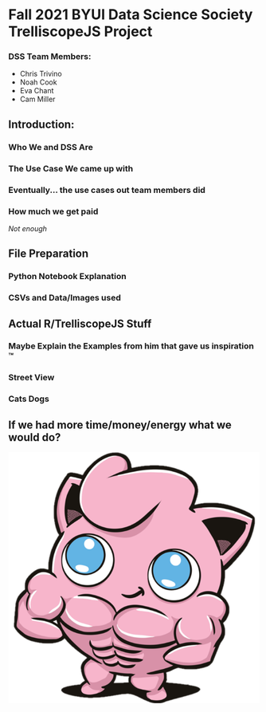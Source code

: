 # Fall 2021 BYUI Data Science Society TrelliscopeJS Project
### DSS Team Members:
- Chris Trivino
- Noah Cook
- Eva Chant
- Cam Miller

## Introduction:
### Who We and DSS Are
### The Use Case We came up with
### Eventually... the use cases out team members did

### How much we get paid
*Not enough*

## File Preparation
### Python Notebook Explanation
### CSVs and Data/Images used

## Actual R/TrelliscopeJS Stuff
### Maybe Explain the Examples from him that gave us inspiration &trade;
### Street View
### Cats Dogs


## If we had more time/money/energy what we would do?
![alt text](./jigglybuff.png)
